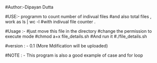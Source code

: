 #Author:-Dipayan Dutta

#USE:- programm to count number of indivual files 
      #and also total files , work as ls | wc -l 
      #with indivual file counter . 

#Usage :- #just move this file in the directory 
	 #change the permission to execute mode
	 #chmod a+x file_details.sh
	 #And run it 
	 #./file_details.sh 

#version : - 0.1 (More Mdification will be uploaded)

#NOTE : - This program is also a good example of case and for loop 

